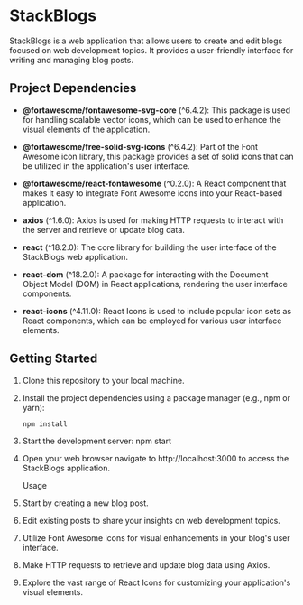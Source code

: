 # StackBlogs

StackBlogs is a web application that allows users to create and edit blogs focused on web development topics. It provides a user-friendly interface for writing and managing blog posts.

## Project Dependencies

- **@fortawesome/fontawesome-svg-core** (^6.4.2): This package is used for handling scalable vector icons, which can be used to enhance the visual elements of the application.

- **@fortawesome/free-solid-svg-icons** (^6.4.2): Part of the Font Awesome icon library, this package provides a set of solid icons that can be utilized in the application's user interface.

- **@fortawesome/react-fontawesome** (^0.2.0): A React component that makes it easy to integrate Font Awesome icons into your React-based application.

- **axios** (^1.6.0): Axios is used for making HTTP requests to interact with the server and retrieve or update blog data.

- **react** (^18.2.0): The core library for building the user interface of the StackBlogs web application.

- **react-dom** (^18.2.0): A package for interacting with the Document Object Model (DOM) in React applications, rendering the user interface components.

- **react-icons** (^4.11.0): React Icons is used to include popular icon sets as React components, which can be employed for various user interface elements.

## Getting Started

1. Clone this repository to your local machine.
2. Install the project dependencies using a package manager (e.g., npm or yarn):

   ```bash
   npm install
3. Start the development server:
    npm start
4. Open your web browser
   navigate to http://localhost:3000 to access the StackBlogs application.


   Usage
1. Start by creating a new blog post.
2. Edit existing posts to share your insights on web development topics.
3. Utilize Font Awesome icons for visual enhancements in your blog's user interface.
4. Make HTTP requests to retrieve and update blog data using Axios.
5. Explore the vast range of React Icons for customizing your application's visual elements.


